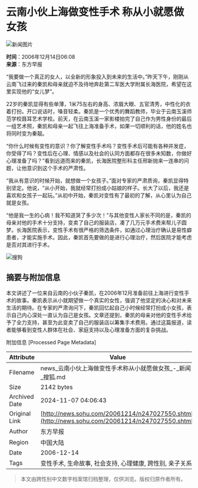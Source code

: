 # 云南小伙上海做变性手术 称从小就愿做女孩

![新闻图片](https://photocdn.sohu.com/20051216/Img241003163.jpg)

**时间**：2006年12月14日06:08  
**来源**：东方早报

“我要做一个真正的女人，以全新的形象投入到未来的生活中。”昨天下午，刚刚从云南飞过来的秦凯和母亲就迫不及待地奔赴第二军医大学附属长海医院，希望在这里实现他的“女儿梦”。

22岁的秦凯显得有些单薄，1米75左右的身高、浓眉大眼、五官清秀，中性化的衣着打扮。开口说话时，嗓音轻柔。秦凯是一个优秀的舞蹈教师，毕业于云南玉溪师范学校聂耳艺术学校。前天，在云南玉溪一家影楼拍完了自己作为男性身份的最后一组艺术照，秦凯和母亲一起飞往上海准备手术，如果一切顺利的话，他的姓名也将同时变为秦靓。

“你什么时候有变性的意识？你了解变性手术吗？变性手术后可能有各种并发症，你受得了吗？变性后在心理、情感以及社会的认同方面都存在很多未知数，你做好心理准备了吗？”看到远道而来的秦凯，长海医院整形科主任邢新抛来一连串的问题，让他意识到这个手术的严肃性。

“我从有意识的时候开始，就想做一个女孩子。”面对专家的严肃质询，秦凯显得特别坚定。他说，“从小开始，我就经常打扮成小姑娘的样子。长大了以后，我还是喜欢和女孩子一起玩。”从初中开始，秦凯对变性有了最初的了解，从心里认为自己就是女孩。

“他是我一生的心病！我不知道哭了多少次！”与其他变性人家长不同的是，秦凯的母亲对他的手术十分支持，变卖了自己的服装店，凑了几万元手术费来帮儿子圆梦。长海医院表示，变性手术有很严格的筛选条件，如通过心理治疗确认是易性癖患者，才能实施手术。因此，秦凯首先要做的是进行心理治疗，然后医院才能考虑是否对其进行手术。

![搜狗](https://news.sohu.com/images/sogou/sogou.gif)

## 摘要与附加信息

<!-- tcd_abstract -->
本文讲述了一位来自云南的小伙子秦凯，在2006年12月准备前往上海进行变性手术的故事。秦凯表示从小就期望做一个真实的女性，强调了他坚定的决心和对未来生活的期待。在专家的严肃询问下，秦凯回忆起自己小时候经常打扮成小女孩，表示自己内心深处一直认为自己是女孩。文章还提到，秦凯的母亲对他的变性手术给予了全力支持，甚至为此变卖了自己的服装店以筹集手术费用。通过这篇报道，读者能够看到变性人群体在社会、家庭支持以及心理准备方面的复杂挑战。
<!-- tcd_abstract_end -->

附加信息 [Processed Page Metadata]

| Attribute       | Value                                  |
|-----------------|----------------------------------------|
| Filename        | news_云南小伙上海做变性手术称从小就愿做女孩_-_新闻-_搜狐.md                             |
| Size            | 2142 bytes                           |
| Archived Date   | 2024-11-07 04:06:43                             |
| Original Link   | [http://news.sohu.com/20061214/n247027550.shtml](http://news.sohu.com/20061214/n247027550.shtml)                       |
| Author          | 东方早报                               |
| Region          | 中国大陆                               |
| Date            | 2006-12-14                                 |
| Tags            | 变性手术, 生命故事, 社会支持, 心理健康, 跨性别, 亲子关系                                 |
>
> 本文由跨性别中文数字档案馆归档整理，仅供浏览。版权归原作者所有。
>